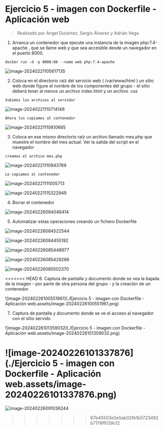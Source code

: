 # Ejercicio 5 - imagen con Dockerfile - Aplicación web

> Realizado por Ángel Durántez, Sergio Álvarez y Adrián Vega

1. Arranca un contenedor que ejecute una instancia de la imagen php:7.4-apache , que se llame web y que sea accesible desde un navegador en el puerto 8000.

`docker run -d -p 8000:80 --name web php:7.4-apache`

![image-20240221105617135](./Ejercicio%205%20-%20imagen%20con%20Dockerfile%20-%20Aplicaci%C3%B3n%20web.assets/image-20240221105617135.png)

2. Coloca en el directorio raíz del servicio web ( /var/www/html ) un sitio web donde figure el nombre de los componentes del grupo - el sitio deberá tener al menos un archivo index.html y un archivo .css

`Subimos los archivos al servidor`

![image-20240221110714146](./Ejercicio%205%20-%20imagen%20con%20Dockerfile%20-%20Aplicaci%C3%B3n%20web.assets/image-20240221110714146.png)

`Ahora los copiamos al contenedor`

![image-20240221110810665](./Ejercicio%205%20-%20imagen%20con%20Dockerfile%20-%20Aplicaci%C3%B3n%20web.assets/image-20240221110810665.png)

3. Coloca en ese mismo directorio raíz un archivo llamado mes.php que muestre el nombre del mes actual. Ver la salida del script en el navegador

`creamos el archivo mes.php`

![image-20240221110943769](./Ejercicio%205%20-%20imagen%20con%20Dockerfile%20-%20Aplicaci%C3%B3n%20web.assets/image-20240221110943769.png)

`Lo copiamos al contenedor`

![image-20240221111005713](./Ejercicio%205%20-%20imagen%20con%20Dockerfile%20-%20Aplicaci%C3%B3n%20web.assets/image-20240221111005713.png)

![image-20240221115322949](./Ejercicio%205%20-%20imagen%20con%20Dockerfile%20-%20Aplicaci%C3%B3n%20web.assets/image-20240221115322949.png)

4. Borrar el contenedor

![image-20240226084046414](./Ejercicio%205%20-%20imagen%20con%20Dockerfile%20-%20Aplicaci%C3%B3n%20web.assets/image-20240226084046414.png)

5. Automatizar estas operaciones creando un fichero Dockerfile

![image-20240226084522544](./Ejercicio%205%20-%20imagen%20con%20Dockerfile%20-%20Aplicaci%C3%B3n%20web.assets/image-20240226084522544.png)

![image-20240226084455192](./Ejercicio%205%20-%20imagen%20con%20Dockerfile%20-%20Aplicaci%C3%B3n%20web.assets/image-20240226084455192.png)

![image-20240226085448977](./Ejercicio%205%20-%20imagen%20con%20Dockerfile%20-%20Aplicaci%C3%B3n%20web.assets/image-20240226085448977.png)

![image-20240226085429266](./Ejercicio%205%20-%20imagen%20con%20Dockerfile%20-%20Aplicaci%C3%B3n%20web.assets/image-20240226085429266.png)

![image-20240226085502370](./Ejercicio%205%20-%20imagen%20con%20Dockerfile%20-%20Aplicaci%C3%B3n%20web.assets/image-20240226085502370.png)

<<<<<<< HEAD
6. Captura de pantalla y documento donde se vea la bajada de la imagen - por parte de otra persona del grupo - y la creación de un contenedor

![image-20240226100551961](./Ejercicio 5 - imagen con Dockerfile - Aplicación web.assets/image-20240226100551961.png)

7. Captura de pantalla y documento donde se ve el acceso al navegador con el sitio servido

![image-20240226101359032](./Ejercicio 5 - imagen con Dockerfile - Aplicación web.assets/image-20240226101359032.png)

![image-20240226101337876](./Ejercicio 5 - imagen con Dockerfile - Aplicación web.assets/image-20240226101337876.png)
=======
![image-20240226091036244](./Ejercicio%205%20-%20imagen%20con%20Dockerfile%20-%20Aplicaci%C3%B3n%20web.assets/image-20240226091036244.png)

>>>>>>> 87b45503e5e5ab02fb1b5723492b7178ff039cf2
